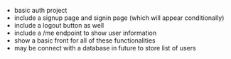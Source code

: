 * basic auth project
* include a signup page and signin page (which will appear conditionally)
* include a logout button as well
* include a /me endpoint to show user information
* show a basic front for all of these functionalities
* may be connect with a database in future to store list of users